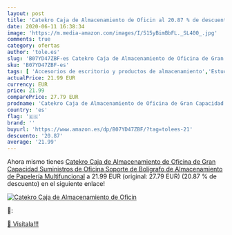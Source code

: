 ```yaml
---
layout: post
title: 'Catekro Caja de Almacenamiento de Oficin al 20.87 % de descuento'
date: 2020-06-11 16:38:34
image: 'https://m.media-amazon.com/images/I/515yBimBbFL._SL400_.jpg'
comments: true
category: ofertas
author: 'tole.es'
slug: 'B07YD47ZBF-es Catekro Caja de Almacenamiento de Oficina de Gran...'
sku: 'B07YD47ZBF-es'
tags: [ 'Accesorios de escritorio y productos de almacenamiento','Estuches escolares','Herramientas de mano para jardinería','Jardinería','Jardín','Material de oficina','Materiales, organizadores y dispensadores de escritorio','Oficina y papelería','Tijeras de podar para jardinería','bolígrafo', ]
actualPrice: 21.99 EUR
currency: EUR
price: 21.99
comparePrice: 27.79 EUR
prodname: 'Catekro Caja de Almacenamiento de Oficina de Gran Capacidad Suministros de Oficina Soporte de Bolígrafo de Almacenamiento de Papelería Multifuncional'
country: 'es'
flag: '🇪🇸'
brand: ''
buyurl: 'https://www.amazon.es/dp/B07YD47ZBF/?tag=tolees-21'
descuento: '20.87'
average: '21.99'
---
```


Ahora mismo tienes [Catekro Caja de Almacenamiento de Oficina de Gran Capacidad Suministros de Oficina Soporte de Bolígrafo de Almacenamiento de Papelería Multifuncional](https://www.amazon.es/dp/B07YD47ZBF/?tag=tolees-21) a 21.99 EUR (original: 27.79 EUR) (20.87 %  de descuento) en el siguiente enlace!

[![Catekro Caja de Almacenamiento de Oficin](https://m.media-amazon.com/images/I/515yBimBbFL._SL400_.jpg)](https://www.amazon.es/dp/B07YD47ZBF/?tag=tolees-21)

🔎:


[🛒 Visítala!!!](https://www.amazon.es/dp/B07YD47ZBF/?tag=tolees-21)
